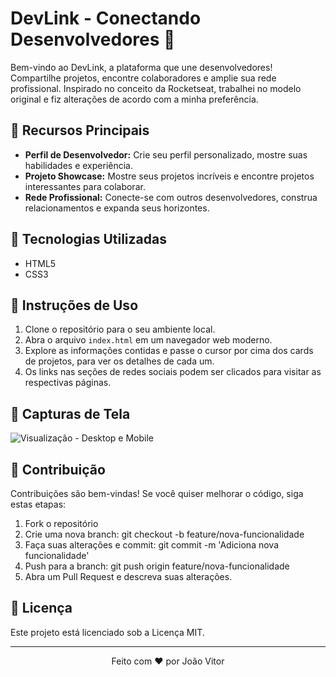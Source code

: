 # DevLink - Conectando Desenvolvedores 🚀

Bem-vindo ao DevLink, a plataforma que une desenvolvedores! Compartilhe projetos, encontre colaboradores e amplie sua rede profissional. Inspirado no conceito da Rocketseat, trabalhei no modelo original e fiz alterações de acordo com a minha preferência.

## 🌟 Recursos Principais

- **Perfil de Desenvolvedor:** Crie seu perfil personalizado, mostre suas habilidades e experiência.
- **Projeto Showcase:** Mostre seus projetos incríveis e encontre projetos interessantes para colaborar.
- **Rede Profissional:** Conecte-se com outros desenvolvedores, construa relacionamentos e expanda seus horizontes.

## 🔨 Tecnologias Utilizadas
- HTML5
- CSS3

## 🚀 Instruções de Uso

1. Clone o repositório para o seu ambiente local.
2. Abra o arquivo `index.html` em um navegador web moderno.
3. Explore as informações contidas e passe o cursor por cima dos cards de projetos, para ver os detalhes de cada um.
4. Os links nas seções de redes sociais podem ser clicados para visitar as respectivas páginas.

## 📸 Capturas de Tela
![Visualização - Desktop e Mobile](https://github.com/jv-farias/devlink/assets/84153149/6d81c49e-6ce5-49b9-9e9e-495556228b44)

## 🤝 Contribuição
Contribuições são bem-vindas! Se você quiser melhorar o código, siga estas etapas:

1. Fork o repositório
2. Crie uma nova branch: git checkout -b feature/nova-funcionalidade
3. Faça suas alterações e commit: git commit -m 'Adiciona nova funcionalidade'
4. Push para a branch: git push origin feature/nova-funcionalidade
5. Abra um Pull Request e descreva suas alterações.

## 📝 Licença
Este projeto está licenciado sob a Licença MIT.

----

<p align="center">Feito com ❤️ por João Vitor</p>
  





